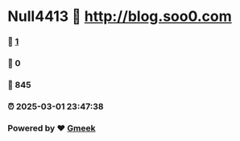 # Null4413 :link: http://blog.soo0.com 
### :page_facing_up: [1](http://blog.soo0.com/tag.html) 
### :speech_balloon: 0 
### :hibiscus: 845 
### :alarm_clock: 2025-03-01 23:47:38 
### Powered by :heart: [Gmeek](https://github.com/Meekdai/Gmeek)
